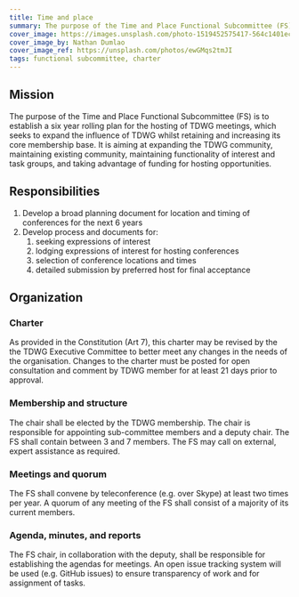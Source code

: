 ```yaml
---
title: Time and place
summary: The purpose of the Time and Place Functional Subcommittee (FS) is to establish a six year rolling plan for the hosting of TDWG meetings, which seeks to expand the influence of TDWG whilst retaining and increasing its core membership base. It is aiming at expanding the TDWG community, maintaining existing community, maintaining functionality of interest and task groups, and taking advantage of funding for hosting opportunities.
cover_image: https://images.unsplash.com/photo-1519452575417-564c1401ecc0
cover_image_by: Nathan Dumlao
cover_image_ref: https://unsplash.com/photos/ewGMqs2tmJI
tags: functional subcommittee, charter
---
```


## Mission

The purpose of the Time and Place Functional Subcommittee (FS) is to establish a six year rolling plan for the hosting of TDWG meetings, which seeks to expand the influence of TDWG whilst retaining and increasing its core membership base. It is aiming at expanding the TDWG community, maintaining existing community, maintaining functionality of interest and task groups, and taking advantage of funding for hosting opportunities.

## Responsibilities

1. Develop a broad planning document for location and timing of conferences for the next 6 years
1. Develop process and documents for:
    1. seeking expressions of interest
    1. lodging expressions of interest for hosting conferences
    1. selection of conference locations and times
    1. detailed submission by preferred host for final acceptance

## Organization

### Charter 

As provided in the Constitution (Art 7), this charter may be revised by the the TDWG Executive Committee to better meet any changes in the needs of the organisation. Changes to the charter must be posted for open consultation and comment by TDWG member for at least 21 days prior to approval.

### Membership and structure

The chair shall be elected by the TDWG membership. The chair is responsible for appointing sub-committee members and a deputy chair. The FS shall contain between 3 and 7 members. The FS may call on external, expert assistance as required.

### Meetings and quorum

The FS shall convene by teleconference (e.g. over Skype) at least two times per year. A quorum of any meeting of the FS shall consist of a majority of its current members. 

### Agenda, minutes, and reports

The FS chair, in collaboration with the deputy, shall be responsible for establishing the agendas for meetings. An open issue tracking system will be used (e.g. GitHub issues) to ensure transparency of work and for assignment of tasks.

